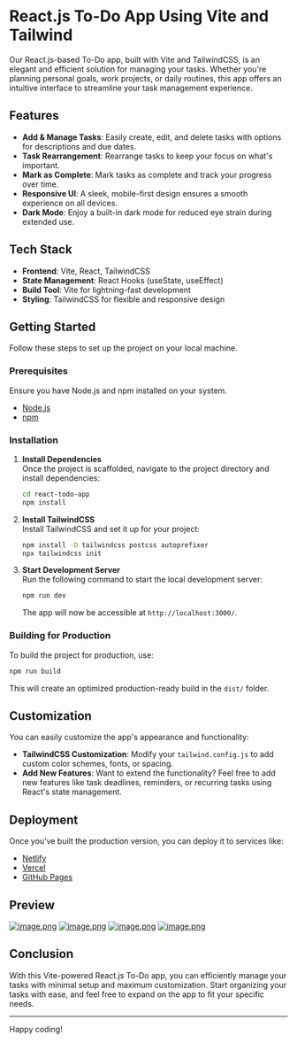 # React.js To-Do App Using Vite and Tailwind

Our React.js-based To-Do app, built with Vite and TailwindCSS, is an elegant and efficient solution for managing your tasks. Whether you're planning personal goals, work projects, or daily routines, this app offers an intuitive interface to streamline your task management experience.

## Features

- **Add & Manage Tasks**: Easily create, edit, and delete tasks with options for descriptions and due dates.
- **Task Rearrangement**: Rearrange tasks to keep your focus on what's important.
- **Mark as Complete**: Mark tasks as complete and track your progress over time.
- **Responsive UI**: A sleek, mobile-first design ensures a smooth experience on all devices.
- **Dark Mode**: Enjoy a built-in dark mode for reduced eye strain during extended use.

## Tech Stack

- **Frontend**: Vite, React, TailwindCSS
- **State Management**: React Hooks (useState, useEffect)
- **Build Tool**: Vite for lightning-fast development
- **Styling**: TailwindCSS for flexible and responsive design

## Getting Started

Follow these steps to set up the project on your local machine.

### Prerequisites

Ensure you have Node.js and npm installed on your system.

- [Node.js](https://nodejs.org/)
- [npm](https://www.npmjs.com/)

### Installation

1. **Install Dependencies**  
   Once the project is scaffolded, navigate to the project directory and install dependencies:
   ```bash
   cd react-todo-app
   npm install
   ```

2. **Install TailwindCSS**  
   Install TailwindCSS and set it up for your project:
   ```bash
   npm install -D tailwindcss postcss autoprefixer
   npx tailwindcss init
   ```

7. **Start Development Server**  
   Run the following command to start the local development server:
   ```bash
   npm run dev
   ```

   The app will now be accessible at `http://localhost:3000/`.

### Building for Production

To build the project for production, use:
```bash
npm run build
```

This will create an optimized production-ready build in the `dist/` folder.

## Customization

You can easily customize the app's appearance and functionality:

- **TailwindCSS Customization**: Modify your `tailwind.config.js` to add custom color schemes, fonts, or spacing.
- **Add New Features**: Want to extend the functionality? Feel free to add new features like task deadlines, reminders, or recurring tasks using React's state management.

## Deployment

Once you’ve built the production version, you can deploy it to services like:

- [Netlify](https://www.netlify.com/)
- [Vercel](https://vercel.com/)
- [GitHub Pages](https://pages.github.com/)

## Preview

[![image.png](https://i.postimg.cc/tCXXZvw1/image.png)](https://postimg.cc/nMP8N2HZ)
[![image.png](https://i.postimg.cc/L8WRW9Xf/image.png)](https://postimg.cc/gx3fXP3k)
[![image.png](https://i.postimg.cc/DzbFk9JN/image.png)](https://postimg.cc/67wFC1hV)
[![image.png](https://i.postimg.cc/nhrpTjHp/image.png)](https://postimg.cc/6ykkpQ2m)

## Conclusion

With this Vite-powered React.js To-Do app, you can efficiently manage your tasks with minimal setup and maximum customization. Start organizing your tasks with ease, and feel free to expand on the app to fit your specific needs.

---

Happy coding!